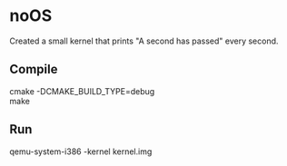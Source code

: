noOS
====
Created a small kernel that prints "A second has passed" every second.

Compile
-------
cmake -DCMAKE_BUILD_TYPE=debug  
make

Run
---
qemu-system-i386 -kernel kernel.img
